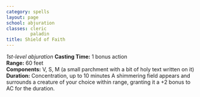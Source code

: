 ```yaml
---
category: spells
layout: page
school: abjuration
classes: cleric
         paladin
title: Shield of Faith 
---
```

_1st-level abjuration_ 
**Casting Time:** 1 bonus action    
**Range:** 60 feet    
**Components:** V, S, M (a small parchment with a bit of holy text written on it)    
**Duration:** Concentration, up to 10 minutes 
A shimmering field appears and surrounds a creature of your choice within range, granting it a +2 bonus to AC for the duration. 
